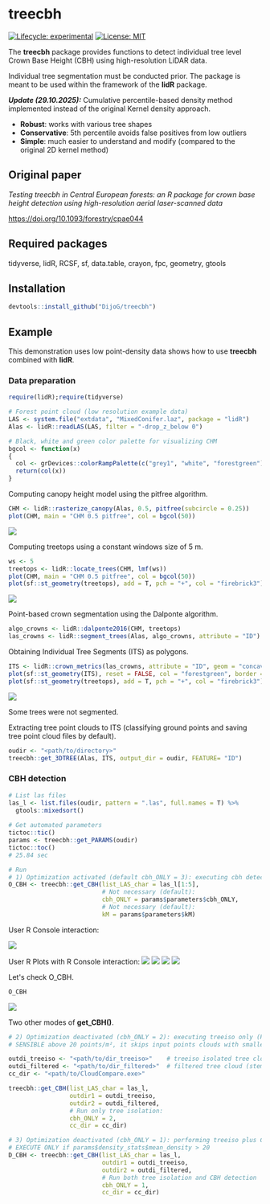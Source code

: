 # treecbh 

[![Lifecycle: experimental](https://img.shields.io/badge/lifecycle-experimental-orange.svg)](https://lifecycle.r-lib.org/articles/stages.html#experimental)
[![License: MIT](https://img.shields.io/badge/License-MIT-yellow.svg)](https://opensource.org/licenses/MIT)

The **treecbh** package provides functions to detect individual tree level Crown Base Height (CBH) using high-resolution LiDAR data. 

Individual tree segmentation must be conducted prior. The package is meant to be used within the framework of the **lidR** package. 

***Update (29.10.2025):*** Cumulative percentile-based density method implemented instead of the original Kernel density approach.

 - **Robust**: works with various tree shapes
 - **Conservative**: 5th percentile avoids false positives from low outliers
 - **Simple**: much easier to understand and modify (compared to the original 2D kernel method)

## Original paper
*Testing treecbh in Central European forests: an R package for crown base height detection using high-resolution aerial laser-scanned data*

https://doi.org/10.1093/forestry/cpae044

## Required packages

tidyverse, lidR, RCSF, sf, data.table, crayon, fpc, geometry, gtools

## Installation

```r
devtools::install_github("DijoG/treecbh")
```
## Example
This demonstration uses low point-density data shows how to use **treecbh** combined with **lidR**. 

### Data preparation

```r
require(lidR);require(tidyverse)

# Forest point cloud (low resolution example data)
LAS <- system.file("extdata", "MixedConifer.laz", package = "lidR")
Alas <- lidR::readLAS(LAS, filter = "-drop_z_below 0") 

# Black, white and green color palette for visualizing CHM
bgcol <- function(x)
{
  col <- grDevices::colorRampPalette(c("grey1", "white", "forestgreen"))
  return(col(x))
}
```
Computing canopy height model using the pitfree algorithm.
```r
CHM <- lidR::rasterize_canopy(Alas, 0.5, pitfree(subcircle = 0.25))
plot(CHM, main = "CHM 0.5 pitfree", col = bgcol(50))
```
<img align="bottom" src="https://raw.githubusercontent.com/DijoG/storage/main/README/01_chm_pitfree.png">

Computing treetops using a constant windows size of 5 m.
```r
ws <- 5
treetops <- lidR::locate_trees(CHM, lmf(ws))
plot(CHM, main = "CHM 0.5 pitfree", col = bgcol(50))
plot(sf::st_geometry(treetops), add = T, pch = "+", col = "firebrick3")
```
<img align="bottom" src="https://raw.githubusercontent.com/DijoG/storage/main/README/02_chm_pitfree_treetops.png">

Point-based crown segmentation using the Dalponte algorithm.
```r
algo_crowns <- lidR::dalponte2016(CHM, treetops)
las_crowns <- lidR::segment_trees(Alas, algo_crowns, attribute = "ID")
```
Obtaining Individual Tree Segments (ITS) as polygons.
```r
ITS <- lidR::crown_metrics(las_crowns, attribute = "ID", geom = "concave", func = NULL)
plot(sf::st_geometry(ITS), reset = FALSE, col = "forestgreen", border = "grey80")
plot(sf::st_geometry(treetops), add = T, pch = "+", col = "firebrick3")
```
<img align="bottom" src="https://raw.githubusercontent.com/DijoG/storage/main/README/03_its_treetops.png">

Some trees were not segmented.

Extracting tree point clouds to ITS (classifying ground points and saving tree point cloud files by default).
```r
oudir <- "<path/to/directory>"
treecbh::get_3DTREE(Alas, ITS, output_dir = oudir, FEATURE= "ID")
```

### CBH detection 

```r
# List las files
las_l <- list.files(oudir, pattern = ".las", full.names = T) %>%
  gtools::mixedsort()
  
# Get automated parameters
tictoc::tic()
params <- treecbh::get_PARAMS(oudir)
tictoc::toc()
# 25.84 sec

# Run
# 1) Optimization activated (default cbh_ONLY = 3): executing cbh detection only
O_CBH <- treecbh::get_CBH(list_LAS_char = las_l[1:5],
                          # Not necessary (default):
                          cbh_ONLY = params$parameters$cbh_ONLY,
                          # Not necessary (default):
                          kM = params$parameters$kM)
```
User R Console interaction:

<img align="bottom" src="https://raw.githubusercontent.com/DijoG/storage/main/README/treecbh_O_table.png">

User R Plots with R Console interaction:
<img align="bottom" src="https://raw.githubusercontent.com/DijoG/storage/main/README/treecbh_O_02.png">
<img align="bottom" src="https://raw.githubusercontent.com/DijoG/storage/main/README/treecbh_O_03.png">
<img align="bottom" src="https://raw.githubusercontent.com/DijoG/storage/main/README/treecbh_O_04.png">
<img align="bottom" src="https://raw.githubusercontent.com/DijoG/storage/main/README/treecbh_O_05.png">

Let's check O_CBH.
```r
O_CBH
```
<img align="bottom" src="https://raw.githubusercontent.com/DijoG/storage/main/README/treecbh_O_tableO.png">

Two other modes of **get_CBH()**.
```r
# 2) Optimization deactivated (cbh_ONLY = 2): executing treeiso only (PRE-PROCESSING step!) 
# SENSIBLE above 20 points/m², it skips input points clouds with smaller than 20 points/point cloud (4-7 points/m²)

outdi_treeiso <- "<path/to/dir_treeiso>"    # treeiso isolated tree cloud
outdi_filtered <- "<path/to/dir_filtered>"  # filtered tree cloud (stem plus first leaved branch)
cc_dir <- "<path/to/CloudCompare.exe>"      

treecbh::get_CBH(list_LAS_char = las_l,
                 outdir1 = outdi_treeiso,
                 outdir2 = outdi_filtered,
                 # Run only tree isolation:
                 cbh_ONLY = 2,
                 cc_dir = cc_dir)

# 3) Optimization deactivated (cbh_ONLY = 1): performing treeiso plus CBH detection
# EXECUTE ONLY if params$density_stats$mean_density > 20
D_CBH <- treecbh::get_CBH(list_LAS_char = las_l,
                          outdir1 = outdi_treeiso,
                          outdir2 = outdi_filtered,
                          # Run both tree isolation and CBH detection
                          cbh_ONLY = 1,
                          cc_dir = cc_dir)
```
